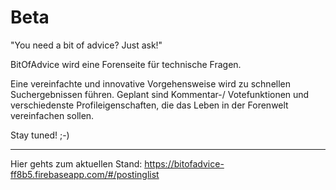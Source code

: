 # Beta

"You need a bit of advice? Just ask!"

BitOfAdvice wird eine Forenseite für technische Fragen.

Eine vereinfachte und innovative Vorgehensweise wird zu schnellen Suchergebnissen führen.
Geplant sind Kommentar-/ Votefunktionen und verschiedenste Profileigenschaften, die das Leben in der Forenwelt
vereinfachen sollen.

Stay tuned! ;-)

-----------------------------------------------------------------------------------------------

Hier gehts zum aktuellen Stand: https://bitofadvice-ff8b5.firebaseapp.com/#/postinglist

